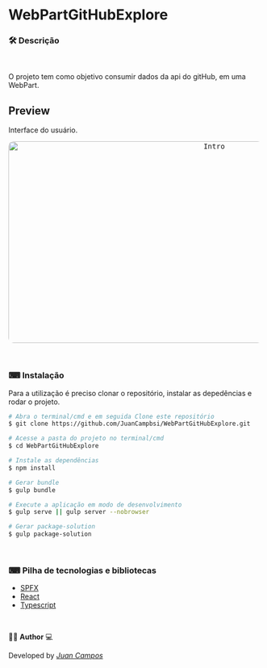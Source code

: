 <p align="center">
<h1>
 WebPartGitHubExplore

</h1>
</p>

### 🛠  Descrição

</br>

O projeto tem como objetivo consumir dados da api do gitHub, em uma WebPart.


## Preview
Interface do usuário.
</br>

<p align="center">
  <kbd>
 <img width="800" style="border-radius: 10px" height="400" src="" alt="Intro">
  </kbd>
  </br>
</p>

</br>

### ⌨ Instalação
Para a utilização é preciso clonar o repositório, instalar as depedências e rodar o projeto.

```bash
# Abra o terminal/cmd e em seguida Clone este repositório
$ git clone https://github.com/JuanCampbsi/WebPartGitHubExplore.git

# Acesse a pasta do projeto no terminal/cmd
$ cd WebPartGitHubExplore

# Instale as dependências
$ npm install

# Gerar bundle
$ gulp bundle

# Execute a aplicação em modo de desenvolvimento
$ gulp serve || gulp server --nobrowser

# Gerar package-solution
$ gulp package-solution 

```

</br>

### ⌨ Pilha de tecnologias e bibliotecas

-   [SPFX](https://docs.microsoft.com/pt-br/sharepoint/dev/spfx/sharepoint-framework-overview)
-   [React](https://github.com/facebook/react)
-   [Typescript](https://www.typescriptlang.org/)


</br>

👨‍💻 **Author** 💻

Developed by [_Juan Campos_](https://www.linkedin.com/in/juancampos-ferreira/)



